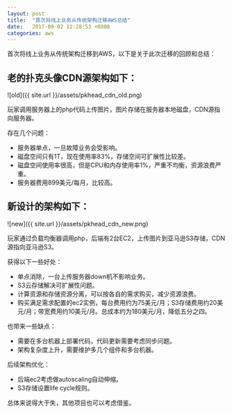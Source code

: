 ```yaml
---
layout: post
title:  "首次将线上业务从传统架构迁移AWS总结"
date:   2017-09-02 12:28:53 +0800
categories: aws
---
```


首次将线上业务从传统架构迁移到AWS，以下是关于此次迁移的回顾和总结：


## 老的扑克头像CDN源架构如下：

![old]({{ site.url }}/assets/pkhead_cdn_old.png)

玩家调用服务器上的php代码上传图片，图片存储在服务器本地磁盘，CDN源指向服务器。

存在几个问题：
 * 服务器单点，一旦故障业务会受影响。
 * 磁盘空间只有1T，现在使用率83%，存储空间可扩展性比较差。
 * 磁盘空间使用率很高，但是CPU和内存使用率1%，严重不均衡，资源浪费严重。
 * 服务器费用899美元/每月，比较高。





## 新设计的架构如下：

![new]({{ site.url }}/assets/pkhead_cdn_new.png)

玩家通过负载均衡器调用php，后端有2台EC2，上传图片到亚马逊S3存储，CDN源指向亚马逊S3。


获得以下一些好处：
* 单点消除，一台上传服务器down机不影响业务。
* S3云存储解决可扩展性问题。
* 计算资源和存储资源分离，可以按各自的需求购买，减少资源浪费。
* 购买满足需求配置的ec2实例，每台费用约为75美元/月；S3存储费用约20美元/月；带宽费用约10美元/月。总成本约为180美元/月，降低五分之四。

也带来一些缺点：
* 需要在多台机器上部署代码，代码更新需要考虑同步问题。
* 架构复杂度上升，需要维护多几个组件和多台机器。

后续架构优化：
* 后端ec2考虑做autoscaling自动伸缩。
* S3存储设置life cycle规则。

总体来说得大于失，其他项目也可以考虑借鉴。

